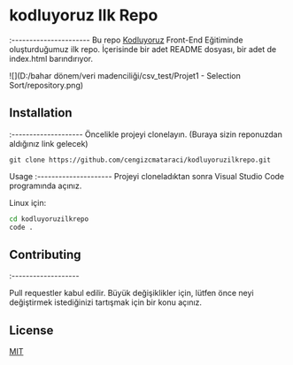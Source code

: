 # kodluyoruz Ilk Repo
:----------------------
Bu repo [Kodluyoruz](https://kodluyoruz.org/) Front-End Eğitiminde oluşturduğumuz ilk repo. İçerisinde bir adet README dosyası, bir adet de index.html barındırıyor.

![](D:/bahar dönem/veri madenciliği/csv_test/Projet1 - Selection Sort/repository.png)

## Installation
:--------------------
Öncelikle projeyi clonelayın. (Buraya sizin reponuzdan aldığınız link gelecek)

``` git clone https://github.com/cengizcmataraci/kodluyoruzilkrepo.git ```

Usage
:---------------------
Projeyi cloneladıktan sonra Visual Studio Code programında açınız.

Linux için:

``` cmd 
cd kodluyoruzilkrepo
code . 
```
## Contributing
:-------------------

Pull requestler kabul edilir. Büyük değişiklikler için, lütfen önce neyi değiştirmek istediğinizi tartışmak için bir konu açınız.

## License
[MIT](https://choosealicense.com/licenses/mit/)
